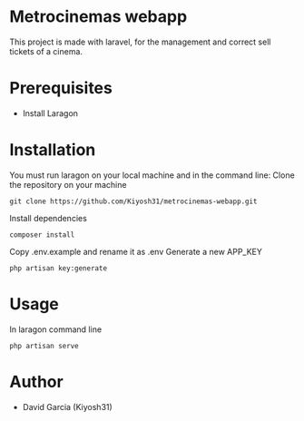 # Metrocinemas webapp

This project is made with laravel, for the management and correct sell tickets of a cinema.

# Prerequisites
- Install Laragon

# Installation
You must run laragon on your local machine and in the command line:
Clone the repository on your machine
```
git clone https://github.com/Kiyosh31/metrocinemas-webapp.git
```

Install dependencies
```
composer install 
```

Copy .env.example and rename it as .env
Generate a new APP_KEY
```
php artisan key:generate
```

# Usage

In laragon command line

```
php artisan serve
```

# Author
* David Garcia (Kiyosh31)
